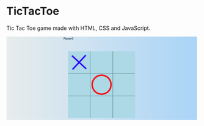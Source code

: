 # TicTacToe
Tic Tac Toe game made with HTML, CSS and JavaScript.

![alt text](https://github.com/LostStruct24/TicTacToe/blob/master/img/TicTacToe.png)
